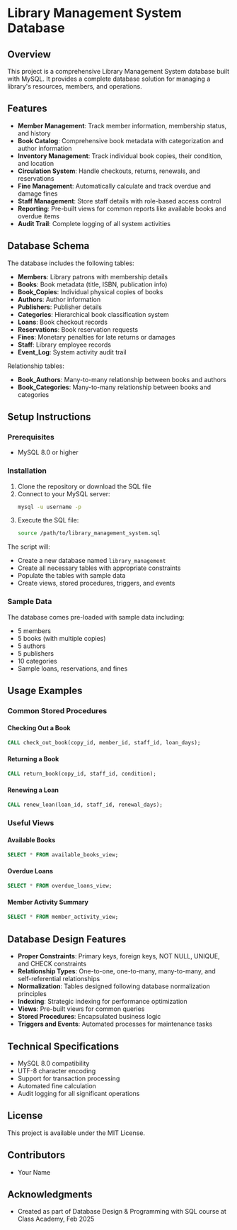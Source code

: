 # Library Management System Database

## Overview

This project is a comprehensive Library Management System database built with MySQL. It provides a complete database solution for managing a library's resources, members, and operations.

## Features

- **Member Management**: Track member information, membership status, and history
- **Book Catalog**: Comprehensive book metadata with categorization and author information
- **Inventory Management**: Track individual book copies, their condition, and location
- **Circulation System**: Handle checkouts, returns, renewals, and reservations
- **Fine Management**: Automatically calculate and track overdue and damage fines
- **Staff Management**: Store staff details with role-based access control
- **Reporting**: Pre-built views for common reports like available books and overdue items
- **Audit Trail**: Complete logging of all system activities

## Database Schema

The database includes the following tables:

- **Members**: Library patrons with membership details
- **Books**: Book metadata (title, ISBN, publication info)
- **Book_Copies**: Individual physical copies of books
- **Authors**: Author information
- **Publishers**: Publisher details
- **Categories**: Hierarchical book classification system
- **Loans**: Book checkout records
- **Reservations**: Book reservation requests
- **Fines**: Monetary penalties for late returns or damages
- **Staff**: Library employee records
- **Event_Log**: System activity audit trail

Relationship tables:
- **Book_Authors**: Many-to-many relationship between books and authors
- **Book_Categories**: Many-to-many relationship between books and categories

## Setup Instructions

### Prerequisites

- MySQL 8.0 or higher

### Installation

1. Clone the repository or download the SQL file
2. Connect to your MySQL server:
   ```bash
   mysql -u username -p
   ```
3. Execute the SQL file:
   ```bash
   source /path/to/library_management_system.sql
   ```

The script will:
- Create a new database named `library_management`
- Create all necessary tables with appropriate constraints
- Populate the tables with sample data
- Create views, stored procedures, triggers, and events

### Sample Data

The database comes pre-loaded with sample data including:
- 5 members
- 5 books (with multiple copies)
- 5 authors
- 5 publishers
- 10 categories
- Sample loans, reservations, and fines

## Usage Examples

### Common Stored Procedures

#### Checking Out a Book
```sql
CALL check_out_book(copy_id, member_id, staff_id, loan_days);
```

#### Returning a Book
```sql
CALL return_book(copy_id, staff_id, condition);
```

#### Renewing a Loan
```sql
CALL renew_loan(loan_id, staff_id, renewal_days);
```

### Useful Views

#### Available Books
```sql
SELECT * FROM available_books_view;
```

#### Overdue Loans
```sql
SELECT * FROM overdue_loans_view;
```

#### Member Activity Summary
```sql
SELECT * FROM member_activity_view;
```

## Database Design Features

- **Proper Constraints**: Primary keys, foreign keys, NOT NULL, UNIQUE, and CHECK constraints
- **Relationship Types**: One-to-one, one-to-many, many-to-many, and self-referential relationships
- **Normalization**: Tables designed following database normalization principles
- **Indexing**: Strategic indexing for performance optimization
- **Views**: Pre-built views for common queries
- **Stored Procedures**: Encapsulated business logic
- **Triggers and Events**: Automated processes for maintenance tasks

## Technical Specifications

- MySQL 8.0 compatibility
- UTF-8 character encoding
- Support for transaction processing
- Automated fine calculation
- Audit logging for all significant operations

## License

This project is available under the MIT License.

## Contributors

- Your Name

## Acknowledgments

- Created as part of Database Design & Programming with SQL course at Class Academy, Feb 2025
